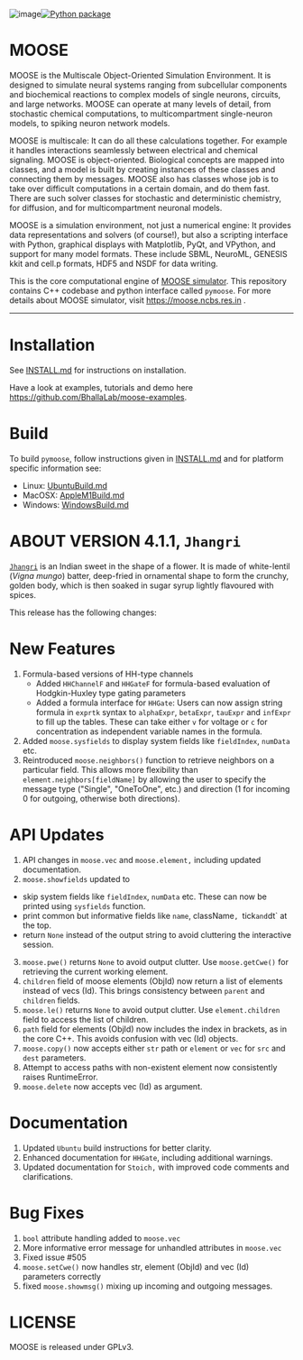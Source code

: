 ![image](https://github.com/user-attachments/assets/11ac314c-7c55-4f2b-8bc9-652954aea65c)[![Python package](https://github.com/BhallaLab/moose-core/actions/workflows/pymoose.yml/badge.svg)](https://github.com/BhallaLab/moose-core/actions/workflows/pymoose.yml)

# MOOSE

MOOSE is the Multiscale Object-Oriented Simulation Environment. It is designed
to simulate neural systems ranging from subcellular components and biochemical
reactions to complex models of single neurons, circuits, and large networks. 
MOOSE can operate at many levels of detail, from stochastic chemical 
computations, to multicompartment single-neuron models, to spiking neuron
network models.

MOOSE is multiscale: It can do all these calculations together. For example
it handles interactions seamlessly between electrical and chemical signaling.
MOOSE is object-oriented. Biological concepts are mapped into classes, and
a model is built by creating instances of these classes and connecting them
by messages. MOOSE also has classes whose job is to take over difficult
computations in a certain domain, and do them fast. There are such solver
classes for stochastic and deterministic chemistry, for diffusion, and for 
multicompartment neuronal models.

MOOSE is a simulation environment, not just a numerical engine: It provides
data representations and solvers (of course!), but also a scripting interface
with Python, graphical displays with Matplotlib, PyQt, and VPython, and 
support for many model formats. These include SBML, NeuroML, GENESIS kkit 
and cell.p formats, HDF5 and NSDF for data writing.

This is the core computational engine of [MOOSE
simulator](https://github.com/BhallaLab/moose). This repository
contains C++ codebase and python interface called `pymoose`. For more
details about MOOSE simulator, visit https://moose.ncbs.res.in .


----------
# Installation

See [INSTALL.md](INSTALL.md) for instructions on installation.

Have a look at examples, tutorials and demo here
https://github.com/BhallaLab/moose-examples.

# Build 

To build `pymoose`, follow instructions given in
[INSTALL.md](INSTALL.md) and for platform specific
information see:
- Linux: [UbuntuBuild.md](UbuntuBuild.md)
- MacOSX: [AppleM1Build.md](AppleM1Build.md)
- Windows: [WindowsBuild.md](WindowsBuild.md)

# ABOUT VERSION 4.1.1, `Jhangri`

[`Jhangri`](https://en.wikipedia.org/wiki/Imarti) is an Indian sweet
in the shape of a flower. It is made of white-lentil (*Vigna mungo*)
batter, deep-fried in ornamental shape to form the crunchy, golden
body, which is then soaked in sugar syrup lightly flavoured with
spices.

This release has the following changes:

# New Features
1.  Formula-based versions of HH-type channels 
     - Added `HHChannelF` and `HHGateF` for formula-based evaluation of Hodgkin-Huxley type gating parameters
     - Added a formula interface for `HHGate`: Users can now assign string formula in `exprtk` syntax to `alphaExpr`, `betaExpr`, `tauExpr` and `infExpr` to fill up the               tables. These can take either `v` for voltage or `c` for concentration as independent variable names in the formula.
2. Added `moose.sysfields` to display system fields like `fieldIndex`, `numData` etc. 
3. Reintroduced `moose.neighbors()` function to retrieve neighbors on a particular field. This allows more flexibility than `element.neighbors[fieldName]` by allowing the user to specify the message type ("Single", "OneToOne", etc.) and direction (1 for incoming 0 for outgoing, otherwise both directions).

# API Updates
1. API changes in  `moose.vec` and `moose.element,` including updated documentation.
2. `moose.showfields` updated to 
 - skip system fields like `fieldIndex`, `numData` etc. These can now be printed using `sysfields` function.
 -  print common but informative fields like `name`, className`, `tick` and `dt` at the top.
 - return `None` instead of the output string to avoid cluttering the interactive session.
3. `moose.pwe()` returns `None` to avoid output clutter. Use `moose.getCwe()` for retrieving the current working element.
4. `children` field of moose elements (ObjId) now return a list of elements instead of vecs (Id). This brings consistency between `parent` and `children` fields.
5. `moose.le()` returns `None` to avoid output clutter. Use `element.children` field to access the list of children.
6. `path` field for elements (ObjId) now includes the index in brackets, as in the core C++. This avoids confusion with vec (Id) objects.
7. `moose.copy()` now accepts either `str` path or `element` or `vec` for `src` and `dest` parameters.
8. Attempt to access paths with non-existent element now consistently raises RuntimeError.
9. `moose.delete` now accepts vec (Id) as argument.



# Documentation
1. Updated `Ubuntu` build instructions for better clarity.
2. Enhanced documentation for `HHGate`, including additional warnings.
3. Updated documentation for `Stoich,` with improved code comments and clarifications.

# Bug Fixes
1. `bool` attribute handling added to `moose.vec`
2. More informative error message for unhandled attributes in `moose.vec`
3. Fixed issue #505
4. `moose.setCwe()` now handles str, element (ObjId) and vec (Id) parameters correctly
5. fixed `moose.showmsg()` mixing up incoming and outgoing messages.


   
# LICENSE

MOOSE is released under GPLv3.


